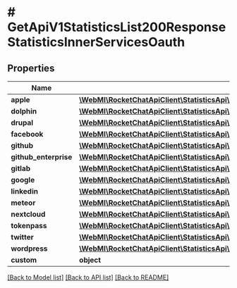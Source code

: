 # # GetApiV1StatisticsList200ResponseStatisticsInnerServicesOauth

## Properties

Name | Type | Description | Notes
------------ | ------------- | ------------- | -------------
**apple** | [**\WebMI\RocketChatApiClient\StatisticsApi\Model\GetApiV1StatisticsList200ResponseStatisticsInnerServicesOauthApple**](GetApiV1StatisticsList200ResponseStatisticsInnerServicesOauthApple.md) |  | [optional]
**dolphin** | [**\WebMI\RocketChatApiClient\StatisticsApi\Model\GetApiV1StatisticsList200ResponseStatisticsInnerServicesOauthApple**](GetApiV1StatisticsList200ResponseStatisticsInnerServicesOauthApple.md) |  | [optional]
**drupal** | [**\WebMI\RocketChatApiClient\StatisticsApi\Model\GetApiV1StatisticsList200ResponseStatisticsInnerServicesOauthApple**](GetApiV1StatisticsList200ResponseStatisticsInnerServicesOauthApple.md) |  | [optional]
**facebook** | [**\WebMI\RocketChatApiClient\StatisticsApi\Model\GetApiV1StatisticsList200ResponseStatisticsInnerServicesOauthApple**](GetApiV1StatisticsList200ResponseStatisticsInnerServicesOauthApple.md) |  | [optional]
**github** | [**\WebMI\RocketChatApiClient\StatisticsApi\Model\GetApiV1StatisticsList200ResponseStatisticsInnerServicesOauthApple**](GetApiV1StatisticsList200ResponseStatisticsInnerServicesOauthApple.md) |  | [optional]
**github_enterprise** | [**\WebMI\RocketChatApiClient\StatisticsApi\Model\GetApiV1StatisticsList200ResponseStatisticsInnerServicesOauthApple**](GetApiV1StatisticsList200ResponseStatisticsInnerServicesOauthApple.md) |  | [optional]
**gitlab** | [**\WebMI\RocketChatApiClient\StatisticsApi\Model\GetApiV1StatisticsList200ResponseStatisticsInnerServicesOauthApple**](GetApiV1StatisticsList200ResponseStatisticsInnerServicesOauthApple.md) |  | [optional]
**google** | [**\WebMI\RocketChatApiClient\StatisticsApi\Model\GetApiV1StatisticsList200ResponseStatisticsInnerServicesOauthApple**](GetApiV1StatisticsList200ResponseStatisticsInnerServicesOauthApple.md) |  | [optional]
**linkedin** | [**\WebMI\RocketChatApiClient\StatisticsApi\Model\GetApiV1StatisticsList200ResponseStatisticsInnerServicesOauthApple**](GetApiV1StatisticsList200ResponseStatisticsInnerServicesOauthApple.md) |  | [optional]
**meteor** | [**\WebMI\RocketChatApiClient\StatisticsApi\Model\GetApiV1StatisticsList200ResponseStatisticsInnerServicesOauthApple**](GetApiV1StatisticsList200ResponseStatisticsInnerServicesOauthApple.md) |  | [optional]
**nextcloud** | [**\WebMI\RocketChatApiClient\StatisticsApi\Model\GetApiV1StatisticsList200ResponseStatisticsInnerServicesOauthApple**](GetApiV1StatisticsList200ResponseStatisticsInnerServicesOauthApple.md) |  | [optional]
**tokenpass** | [**\WebMI\RocketChatApiClient\StatisticsApi\Model\GetApiV1StatisticsList200ResponseStatisticsInnerServicesOauthApple**](GetApiV1StatisticsList200ResponseStatisticsInnerServicesOauthApple.md) |  | [optional]
**twitter** | [**\WebMI\RocketChatApiClient\StatisticsApi\Model\GetApiV1StatisticsList200ResponseStatisticsInnerServicesOauthApple**](GetApiV1StatisticsList200ResponseStatisticsInnerServicesOauthApple.md) |  | [optional]
**wordpress** | [**\WebMI\RocketChatApiClient\StatisticsApi\Model\GetApiV1StatisticsList200ResponseStatisticsInnerServicesOauthApple**](GetApiV1StatisticsList200ResponseStatisticsInnerServicesOauthApple.md) |  | [optional]
**custom** | **object** |  | [optional]

[[Back to Model list]](../../README.md#models) [[Back to API list]](../../README.md#endpoints) [[Back to README]](../../README.md)
